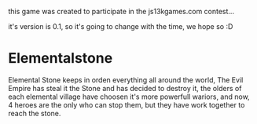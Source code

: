 this game was created to participate in the js13kgames.com contest...

it's version is 0.1, so it's going to change with the time, we hope so :D

Elementalstone
==============

Elemental Stone keeps in orden everything all around the world, The Evil Empire has steal it the Stone and has decided to destroy it, the olders of each elemental village have choosen it's more powerfull wariors, and now, 4 heroes are the only who can stop them, but they have work together to reach the stone.
